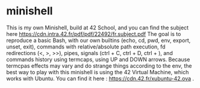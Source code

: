 # minishell

This is my own Minishell, build at 42 School, and you can find the subject here https://cdn.intra.42.fr/pdf/pdf/22492/fr.subject.pdf
The goal is to reproduce a basic Bash, with our own builtins (echo, cd, pwd, env, export, unset, exit), commands with relative/absolute path execution, fd redirections (<, >, >>), pipes, signals (ctrl + C, ctrl + D, ctrl + \), and commands history using termcaps, using UP and DOWN arrows.
Because termcpas effects may vary and do strange things according to the env, the best way to play with this minishell is using the 42 Virtual Machine, which works with Ubuntu. You can find it here : https://cdn.42.fr/xubuntu-42.ova .



